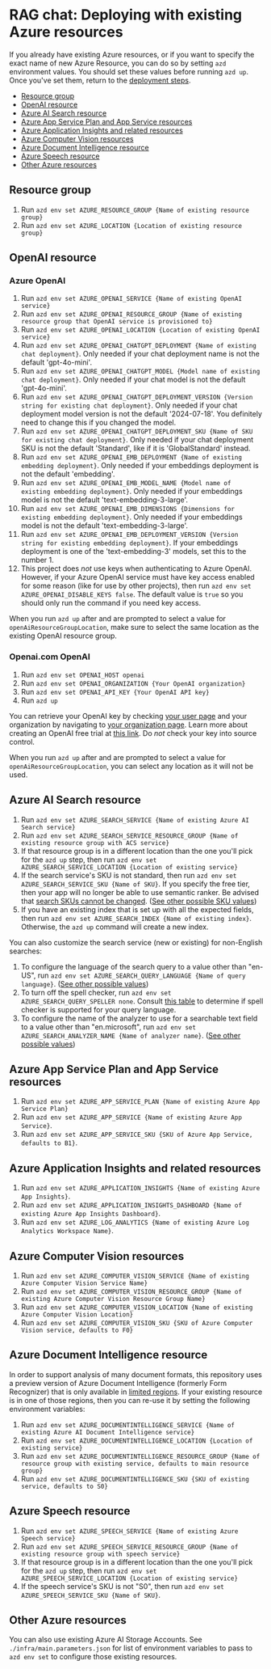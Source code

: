 
# RAG chat: Deploying with existing Azure resources

If you already have existing Azure resources, or if you want to specify the exact name of new Azure Resource, you can do so by setting `azd` environment values.
You should set these values before running `azd up`. Once you've set them, return to the [deployment steps](../README.md#deploying).

* [Resource group](#resource-group)
* [OpenAI resource](#openai-resource)
* [Azure AI Search resource](#azure-ai-search-resource)
* [Azure App Service Plan and App Service resources](#azure-app-service-plan-and-app-service-resources)
* [Azure Application Insights and related resources](#azure-application-insights-and-related-resources)
* [Azure Computer Vision resources](#azure-computer-vision-resources)
* [Azure Document Intelligence resource](#azure-document-intelligence-resource)
* [Azure Speech resource](#azure-speech-resource)
* [Other Azure resources](#other-azure-resources)

## Resource group

1. Run `azd env set AZURE_RESOURCE_GROUP {Name of existing resource group}`
1. Run `azd env set AZURE_LOCATION {Location of existing resource group}`

## OpenAI resource

### Azure OpenAI

1. Run `azd env set AZURE_OPENAI_SERVICE {Name of existing OpenAI service}`
1. Run `azd env set AZURE_OPENAI_RESOURCE_GROUP {Name of existing resource group that OpenAI service is provisioned to}`
1. Run `azd env set AZURE_OPENAI_LOCATION {Location of existing OpenAI service}`
1. Run `azd env set AZURE_OPENAI_CHATGPT_DEPLOYMENT {Name of existing chat deployment}`. Only needed if your chat deployment name is not the default 'gpt-4o-mini'.
1. Run `azd env set AZURE_OPENAI_CHATGPT_MODEL {Model name of existing chat deployment}`. Only needed if your chat model is not the default 'gpt-4o-mini'.
1. Run `azd env set AZURE_OPENAI_CHATGPT_DEPLOYMENT_VERSION {Version string for existing chat deployment}`. Only needed if your chat deployment model version is not the default '2024-07-18'. You definitely need to change this if you changed the model.
1. Run `azd env set AZURE_OPENAI_CHATGPT_DEPLOYMENT_SKU {Name of SKU for existing chat deployment}`. Only needed if your chat deployment SKU is not the default 'Standard', like if it is 'GlobalStandard' instead.
1. Run `azd env set AZURE_OPENAI_EMB_DEPLOYMENT {Name of existing embedding deployment}`. Only needed if your embeddings deployment is not the default 'embedding'.
1. Run `azd env set AZURE_OPENAI_EMB_MODEL_NAME {Model name of existing embedding deployment}`. Only needed if your embeddings model is not the default 'text-embedding-3-large'.
1. Run `azd env set AZURE_OPENAI_EMB_DIMENSIONS {Dimensions for existing embedding deployment}`. Only needed if your embeddings model is not the default 'text-embedding-3-large'.
1. Run `azd env set AZURE_OPENAI_EMB_DEPLOYMENT_VERSION {Version string for existing embedding deployment}`. If your embeddings deployment is one of the 'text-embedding-3' models, set this to the number 1.
1. This project does *not* use keys when authenticating to Azure OpenAI. However, if your Azure OpenAI service must have key access enabled for some reason (like for use by other projects), then run `azd env set AZURE_OPENAI_DISABLE_KEYS false`. The default value is `true` so you should only run the command if you need key access.

When you run `azd up` after and are prompted to select a value for `openAiResourceGroupLocation`, make sure to select the same location as the existing OpenAI resource group.

### Openai.com OpenAI

1. Run `azd env set OPENAI_HOST openai`
2. Run `azd env set OPENAI_ORGANIZATION {Your OpenAI organization}`
3. Run `azd env set OPENAI_API_KEY {Your OpenAI API key}`
4. Run `azd up`

You can retrieve your OpenAI key by checking [your user page](https://platform.openai.com/account/api-keys) and your organization by navigating to [your organization page](https://platform.openai.com/account/org-settings).
Learn more about creating an OpenAI free trial at [this link](https://openai.com/pricing).
Do *not* check your key into source control.

When you run `azd up` after and are prompted to select a value for `openAiResourceGroupLocation`, you can select any location as it will not be used.

## Azure AI Search resource

1. Run `azd env set AZURE_SEARCH_SERVICE {Name of existing Azure AI Search service}`
1. Run `azd env set AZURE_SEARCH_SERVICE_RESOURCE_GROUP {Name of existing resource group with ACS service}`
1. If that resource group is in a different location than the one you'll pick for the `azd up` step,
  then run `azd env set AZURE_SEARCH_SERVICE_LOCATION {Location of existing service}`
1. If the search service's SKU is not standard, then run `azd env set AZURE_SEARCH_SERVICE_SKU {Name of SKU}`. If you specify the free tier, then your app will no longer be able to use semantic ranker. Be advised that [search SKUs cannot be changed](https://learn.microsoft.com/azure/search/search-sku-tier#tier-upgrade-or-downgrade). ([See other possible SKU values](https://learn.microsoft.com/azure/templates/microsoft.search/searchservices?pivots=deployment-language-bicep#sku))
1. If you have an existing index that is set up with all the expected fields, then run `azd env set AZURE_SEARCH_INDEX {Name of existing index}`. Otherwise, the `azd up` command will create a new index.

You can also customize the search service (new or existing) for non-English searches:

1. To configure the language of the search query to a value other than "en-US", run `azd env set AZURE_SEARCH_QUERY_LANGUAGE {Name of query language}`. ([See other possible values](https://learn.microsoft.com/rest/api/searchservice/preview-api/search-documents#queryLanguage))
1. To turn off the spell checker, run `azd env set AZURE_SEARCH_QUERY_SPELLER none`. Consult [this table](https://learn.microsoft.com/rest/api/searchservice/preview-api/search-documents#queryLanguage) to determine if spell checker is supported for your query language.
1. To configure the name of the analyzer to use for a searchable text field to a value other than "en.microsoft", run `azd env set AZURE_SEARCH_ANALYZER_NAME {Name of analyzer name}`. ([See other possible values](https://learn.microsoft.com/dotnet/api/microsoft.azure.search.models.field.analyzer?view=azure-dotnet-legacy&viewFallbackFrom=azure-dotnet))

## Azure App Service Plan and App Service resources

1. Run `azd env set AZURE_APP_SERVICE_PLAN {Name of existing Azure App Service Plan}`
1. Run `azd env set AZURE_APP_SERVICE {Name of existing Azure App Service}`.
1. Run `azd env set AZURE_APP_SERVICE_SKU {SKU of Azure App Service, defaults to B1}`.

## Azure Application Insights and related resources

1. Run `azd env set AZURE_APPLICATION_INSIGHTS {Name of existing Azure App Insights}`.
1. Run `azd env set AZURE_APPLICATION_INSIGHTS_DASHBOARD {Name of existing Azure App Insights Dashboard}`.
1. Run `azd env set AZURE_LOG_ANALYTICS {Name of existing Azure Log Analytics Workspace Name}`.

## Azure Computer Vision resources

1. Run `azd env set AZURE_COMPUTER_VISION_SERVICE {Name of existing Azure Computer Vision Service Name}`
1. Run `azd env set AZURE_COMPUTER_VISION_RESOURCE_GROUP {Name of existing Azure Computer Vision Resource Group Name}`
1. Run `azd env set AZURE_COMPUTER_VISION_LOCATION {Name of existing Azure Computer Vision Location}`
1. Run `azd env set AZURE_COMPUTER_VISION_SKU {SKU of Azure Computer Vision service, defaults to F0}`

## Azure Document Intelligence resource

In order to support analysis of many document formats, this repository uses a preview version of Azure Document Intelligence (formerly Form Recognizer) that is only available in [limited regions](https://learn.microsoft.com/azure/ai-services/document-intelligence/concept-layout).
If your existing resource is in one of those regions, then you can re-use it by setting the following environment variables:

1. Run `azd env set AZURE_DOCUMENTINTELLIGENCE_SERVICE {Name of existing Azure AI Document Intelligence service}`
1. Run `azd env set AZURE_DOCUMENTINTELLIGENCE_LOCATION {Location of existing service}`
1. Run `azd env set AZURE_DOCUMENTINTELLIGENCE_RESOURCE_GROUP {Name of resource group with existing service, defaults to main resource group}`
1. Run `azd env set AZURE_DOCUMENTINTELLIGENCE_SKU {SKU of existing service, defaults to S0}`

## Azure Speech resource

1. Run `azd env set AZURE_SPEECH_SERVICE {Name of existing Azure Speech service}`
1. Run `azd env set AZURE_SPEECH_SERVICE_RESOURCE_GROUP {Name of existing resource group with speech service}`
1. If that resource group is in a different location than the one you'll pick for the `azd up` step,
  then run `azd env set AZURE_SPEECH_SERVICE_LOCATION {Location of existing service}`
1. If the speech service's SKU is not "S0", then run `azd env set AZURE_SPEECH_SERVICE_SKU {Name of SKU}`.

## Other Azure resources

You can also use existing Azure AI Storage Accounts. See `./infra/main.parameters.json` for list of environment variables to pass to `azd env set` to configure those existing resources.
